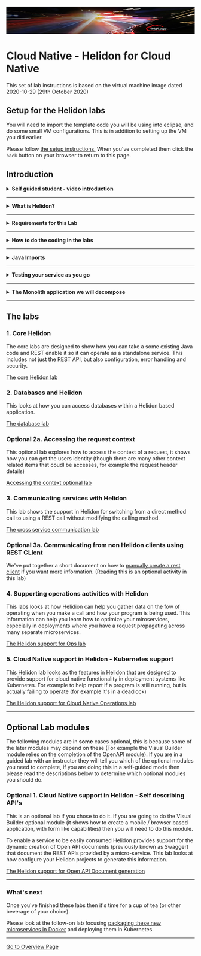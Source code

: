 ![](../../../common/images/customer.logo2.png)

# Cloud Native - Helidon for Cloud Native

This set of lab instructions is based on the virtual machine image dated 2020-10-29 (29th October 2020)

## Setup for the Helidon labs

You will need to import the template code you will be using into eclipse, and do some small VM configurations. This is in addition to setting up the VM you did earlier.

Please follow [the setup instructions.](setup/setup.md) When you've completed them click the `back` button on your browser to return to this page.

## **Introduction**

<details><summary><b>Self guided student - video introduction</b></summary>


This video is an introduction to the Helidon labs. Depending on your browser settings it may open in this tab / window or open a new one. Once you've watched it please return to this page to continue the labs.

[![Helidon labs Introduction Video](https://img.youtube.com/vi/182KYHSrf5A/0.jpg)](https://youtu.be/182KYHSrf5A "Helidon labs introduction video")


</details>

---

<details><summary><b>What is Helidon?</b></summary>


[Helidon](https://helidon.io) is an open source implementation of [Eclipse Microprofile](https://microprofile.io/) from Oracle. Through these labs we talk about Helidon, but it's key to remember that the work we're doing is applicable to *any* microprofile implementation, of which Helidon is one.

Microprofile (and thus Helidon) are designed to be lighter weight than things like Java EE or Spring Boot, but also more standards based than Spring, so it has more stability from an API change perspective.

Microprofile is built on other pre-existing standards, for example the `@GET` annotation is used by microprofile (Helidon uses it to indicate a method respond to a http GET request), but the annotation itself is actually a Java web services annotation that microprofile uses. 

This lab aims to introduce you to the major capabilities provided by the Helidon implementation of Microprofile. It does this in a number of stages, starting with core capabilities such as REST enabling a class and moving on to features such as building clients to talk to other REST services and how to use Helidon to quickly create service elements that support Cloud Native tools such as Kubernetes.

We are using Helidon MP, this is an annotation based framework, where to utilize it you just place annotations (e.g. `@Path("/mypath"`) on a class or method. There is no need to modify the code beyond that. Helidon also comes in a variety called Helidon SE. The SE framework however requires you to actually make the Java method calls yourself, so you'd have to change your code. Helidon MP actually converts the annotations at runtime into calls to the Helidon SE Java API, so there is no need to change your logic. Helidon MP is also similar in style to frameworks like __Spring__ which are also annotation based, so we've chosen the MP version for these labs.

</details>



---

<details><summary><b>Requirements for this Lab</b></summary>


We have assumed you understand the basic concepts of what a REST service is.

The labs **do require basic programming knowledge**. As Helidon is a Java set of libraries then of course you need to have an understanding of simple Java programming. The labs are deliberately designed not to require detailed understanding of complex Java technologies, though if you do happen to be a Java expert you may be able to apply that knowledge to gain deeper understanding of how Helidon operates.

The labs were developed using the Eclipse IDE. Again you don't need to be an expert here, but you need to have some familiarity with how to navigate using the IDE (It's very similar to other IDE's like Netbeans or InteliJ) and how to compile and run things.

We do not expect you to know the details of the Maven build / packaging tool. In particular we are **not** going to be getting you to edit the pom.xml file (the Maven configuration file) for these projects. If you are familiar with Maven and the pom.xml file please feel free to explore it, or copy it for your own projects as a start point, but please do not make any changes to it in this lab. The only exception to this is in some of the optional modules, in which case we will be clear on the changes you need to make.

</details>

---


<details><summary><b>How to do the coding in the labs</b></summary>


Most of the labs explain what a specific Helidon features is and why it's useful, then there is a coding example with explanation of the feature. The coding example will usually tell you to modify a particular class (usually by providing you with the fully qualified name of the class, for example `com.oracle.labs.helidon.stockmanager.Main`) and make a specific change to a certain method (e.g. the `buildConfig` method or the constructor). 

Occasionally it will tell you to just modify the class itself, for example adding an annotation on the class declaration. We try to be clear what the project is for each set of labs, but expect you to be able to use eclipse to open the right .java file (which is referred to but it's fully qualified class name to you can navigate to it) and find the method.

</details>



---

<details><summary><b>Java Imports</b></summary>


We have tried to ensure that the imports you need are already in the source code, however in some cases when we create the initial state or the code for you Eclipse may have removed imports that are not used in the initial state but you will need to use.

If you have problems with missing classes and imports we have added expanding sections for you detailing the imports you will need to add. Note that in some sections where we are re-using something that's already imported we will not tell you to add a duplicate import.

</details>



---

<details><summary><b>Testing your service as you go</b></summary>


These labs were designed so that at each stage as you add functionality you will have a working program. To test that you need to make REST calls. 

As an **explanation of the document** (so please don't do this bit)

When you make REST calls in the examples we show the the curl command line call you should use in a terminal, along with sample output. 

*Example:*

```
    $ curl -i -X GET -u jack:password http://localhost:80/store/stocklevel
    HTTP/1.1 200 OK
    Server: openresty/1.15.8.2
    Date: Mon, 30 Dec 2019 19:16:20 GMT
    Content-Type: application/json
    Content-Length: 184
    Connection: keep-alive

    [{"itemCount":4980,"itemName":"rivet"},{"itemCount":4,"itemName":"chair"},{"itemCount":981,"itemName":"door"},   {"itemCount":25,"itemName":"window"},{"itemCount":20,"itemName":"handle"}]
```

If you want to use other REST client tools available to you feel free to use them as long as you are skilled in doing so, but be aware that the tutors may not be able to assist you with those tools. 

</details>

---



<details><summary><b>The Monolith application we will decompose</b></summary>

The labs follow the migration of a (admittedly) simple Java program to being a couple of separate microservices. The related Docker and Kubenetes labs then take the microservices, show how to package and run them in Docker and then deploy on Kubernetes in a Cloud Native format.

At it's core the program allows a caller to request the levels of stock items held in a database, and to record items as having been removed. Think of this as perhaps a system that handles consumable items in a post room or something. People may lookup what's there, take stationary and update the database when they do so. As a separate function not included here (but just to explain the scenario) the facilities manager may look at the database, order replacement items and update the stock levels when they are delivered.

Fortunately this company is not run by people who think that the cost of a inter-departmental cross charge for a box of paper clips is good use of people's (or developer's) time, so when someone updates the database having taken stock there is no need to record who took what :-)

The code does not provide a front end UI. It would normally be libraries that are used part of a larger function and the external interface.

The basic program has two sets of functionality, split into two projects in Eclipse. A module (stockmanager) that interacts with a database table. This module allows Create Delete, Update and Deletes to be made on a table. A second module (storefront) provides a bit of business logic and processing, for example ensuring that business rules around minimum quantities are applied when taking stock.

This is a deliberately simple example, the goal is to see how these two modules can be converted from a traditional **Monolith** type of approach into cloud native ready microservices, with as little as possible being changed in the actual code - we actually don't make *any* changes to the code logic, all of the modifications are done by adding annotations.

Also we are not addressing how to split any existing monolith into modules, hopefully you will have done that when you created the initial program and functionally decomposed your original requirements. There is no single "right" or "wrong" way to decompose your monolith functionally, but I do recommend reading up on the "Strangler Pattern" and the "Anti Corruption Pattern" as they are very useful architectural approaches to take.
</details>

---

## The labs

### 1. Core Helidon
The core labs are designed to show how you can take a some existing Java code and REST enable it so it can operate as a standalone service. This includes not just the REST API, but also configuration, error handling and security.

[The core Helidon lab](helidon-core/helidon-core.md)



### 2. Databases and Helidon
This looks at how you can access databases within a Helidon based application.

[The database lab](helidon-data/helidon-data.md)


### Optional 2a. Accessing the request context
This optional lab explores how to access the context of a request, it shows how you can get the users identity (though there are many other context related items that coudl be accesses, for example the request header details)

[Accessing the context optional lab](helidon-data/accessing-the-context.md)

 
### 3. Communicating services with Helidon
This lab shows the support in Helidon for switching from a direct method call to using a REST call without modifying the calling method.

[The cross service communication lab](helidon-to-other-microservices/helidon-to-other-microservices.md)

### Optional 3a. Communicating from non Helidon clients using REST CLient

We've put together a short document on how to [manually create a rest client](helidon-to-other-microservices/non-helidon-rest-clients.md) if you want more information. (Reading this is an optional activity in this lab)

### 4. Supporting operations activities with Helidon
This labs looks at how Helidion can help you gather data on the fow of operating when you make a call and how your program is being used. This information can help you learn how to optimize your miroservices, especially in deployments where you have a request propagating across many separate microservices.

[The Helidon support for Ops lab](helidon-operations/helidon-operations.md)



### 5. Cloud Native support in Helidon - Kubernetes support
This Helidon lab looks as the features in Helidon that are designed to provide support for cloud native functionality in deployment systems like Kubernetes. For example to help report if a program is still running, but is actually failing to operate (for example it's in a deadlock)

[The Helidon support for Cloud Native Operations lab](helidon-cloud-native/helidon-cloud-native.md)


---



## Optional Lab modules

The following modules are in **some** cases optional, this is because some of the later modules may depend on these (For example the Visual Builder module relies on the completion of the OpenAPI module). If you are in a guided lab with an instructor they will tell you which of the optional modules you need to complete, if you are doing this in a self-guided mode then please read the descriptions below to determine which optional modules you should do.


### 	Optional 1. Cloud Native support in Helidon - Self describing API's

This is an optional lab if you chose to do it. If you are going to do the Visual Builder optional module (it shows how to create a mobile / browser based application, with form like capabilities) then you will need to do this module.

To enable a service to be easily consumed Helidon provides support for the dynamic creation of Open API documents (previously known as Swagger)  that document the REST APIs provided by a micro-service. This lab looks at how configure your Helidon projects to generate this information. 

[The Helidon support for Open API Document generation](helidon-open-api/helidon-open-api.md)

---





### What's next
Once you've finished these labs then it's time for a cup of tea (or other beverage of your choice).

Please look at the follow-on lab focusing [packaging these new microservices in Docker](../docker/docker-labs.md) and deploying them in Kubernetes.



------

[Go to Overview Page](../README.md)


